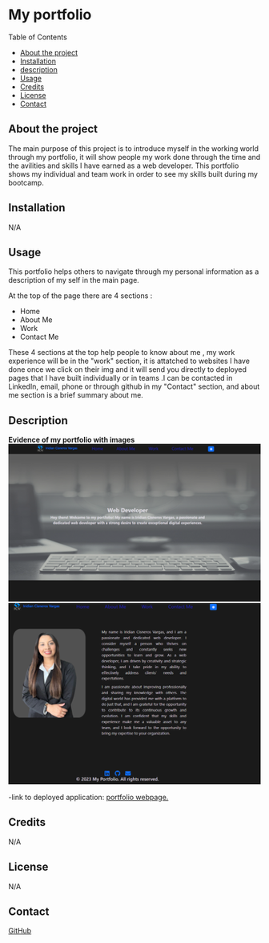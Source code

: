 # My portfolio #

Table of Contents

  - [About the project](#abouttheproject)
  - [Installation](#installation)
  - [description](#description)
  - [Usage](#usage)
  - [Credits](#credits)
  - [License](#license)
  - [Contact](#contact)

## About the project ##

 The main purpose of this project is to introduce myself in the working world through my portfolio, it will show people my work done through the time and the avilities and skills I have earned as a web developer. This portfolio shows my individual and team work in order to see my skills built during my bootcamp.

 ## Installation ##
 N/A

 ## Usage ##

 This portfolio helps others to navigate through my personal information as a description of my self in the main page.

 At the top of the page there are 4 sections : 
 - Home
 - About Me
 - Work
 - Contact Me


These 4 sections at the top help people to know about me , my work experience will be in the "work" section, it is attatched to websites I have done once we click on their img and it will send you directly to deployed pages that I have built individually or in teams .I can be contacted in LinkedIn, email, phone or through github in my "Contact" section, and about me section is a brief summary about me.

 ## Description
**Evidence of my portfolio with images**
![Top screenshot of my portfolio.](./src/components/images/homepage.png)
![Top screenshot of my portfolio.](./src/components/images/aboutme.png)

-link to deployed application: 
[portfolio webpage.]()



## Credits ##
N/A

## License ##
N/A

## Contact 

[GitHub](https://github.com/Naidiri1/)


